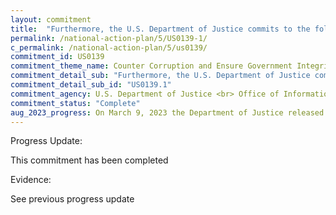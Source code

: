 ```yaml
---
layout: commitment
title:  "Furthermore, the U.S. Department of Justice commits to the following additional steps to bolster openness and transparency through the FOIA... Issuance of an updated FOIA Self-Assessment Toolkit, originally issued in 2017, to reflect, among other things, additional milestones for proactive disclosures, use of technology, and requirements of the Attorney 16 General’s new FOIA Guidelines."
permalink: /national-action-plan/5/US0139-1/
c_permalink: /national-action-plan/5/us0139/
commitment_id: US0139
commitment_theme_name: Counter Corruption and Ensure Government Integrity and Accountability to the Public
commitment_detail_sub: "Furthermore, the U.S. Department of Justice commits to the following additional steps to bolster openness and transparency through the FOIA... Issuance of an updated FOIA Self-Assessment Toolkit, originally issued in 2017, to reflect, among other things, additional milestones for proactive disclosures, use of technology, and requirements of the Attorney 16 General’s new FOIA Guidelines."
commitment_detail_sub_id: "US0139.1"
commitment_agency: U.S. Department of Justice <br> Office of Information Policy
commitment_status: "Complete"
aug_2023_progress: On March 9, 2023 the Department of Justice released an updated FOIA self-assessment toolkit. It can be accessed <a href="https://www.justice.gov/oip/blog/updated-foia-self-assessment-toolkit-now-available">here.</a>
---
```

Progress Update: 

This commitment has been completed

Evidence: 

See previous progress update


